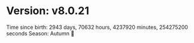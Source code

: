 # Version: v8.0.21
Time since birth: 2943 days, 70632 hours, 4237920 minutes, 254275200 seconds
Season: Autumn 🍁
